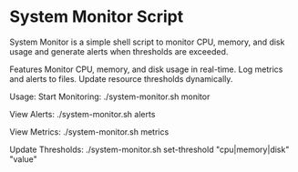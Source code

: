 # System Monitor Script
System Monitor is a simple shell script to monitor CPU, memory, and disk usage and generate alerts when thresholds are exceeded.

Features
Monitor CPU, memory, and disk usage in real-time.
Log metrics and alerts to files.
Update resource thresholds dynamically.

Usage:
Start Monitoring: ./system-monitor.sh monitor

View Alerts: ./system-monitor.sh alerts

View Metrics: ./system-monitor.sh metrics

Update Thresholds: ./system-monitor.sh set-threshold "cpu|memory|disk" "value"
